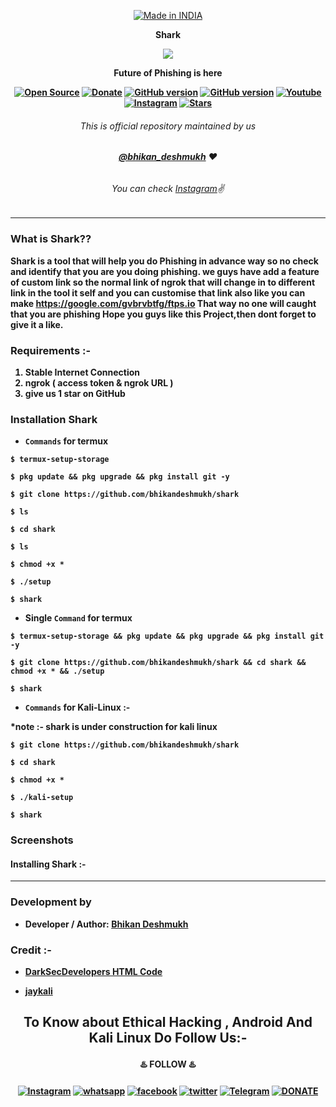 <p align="center">
<a href="https://bit.ly/2P2Krrr"><img title="Made in INDIA" src="https://img.shields.io/badge/MADE%20IN-INDIA-SCRIPT?colorA=%23ff8100&colorB=%23017e40&colorC=%23ff0000&style=for-the-badge"></a></p>

<p align="center"><b>Shark
<p align="center">
  <img src="https://user-images.githubusercontent.com/64035221/92106331-df7b5000-ee01-11ea-9f16-c0a62a027b27.jpg">
</p>
<p align="center">Future of Phishing is here
<p align="center">
<a href="https://github.com/thebhikandeshmukh"><img title="Open Source" src="https://img.shields.io/badge/Open%20Source-%E2%99%A5-red" ></a>
 <a href="https://instamojo.com/@dpanshunarwal"><img title="Donate" src="https://img.shields.io/badge/Donate-Paytm-blue" ></a>
 <a href="https://github.com/bhikandeshmukh/Termux-Keys"><img title="GitHub version" src="https://d25lcipzij17d.cloudfront.net/badge.svg?id=gh&type=6&v=1.0.0&x2=0" ></a>
<a href="https://github.com/bhikandeshmukh"><img title="GitHub version" src="https://img.shields.io/badge/licences-thebhikandeshmukh-red" ></a>
 <a href="https://www.youtube.com/deepanshunarwal"><img alt="Youtube" src="https://img.shields.io/badge/You-Tube-red"/></a>
 <a href="https://instagram.com/bhikan_deshmukh"><img alt="Instagram" src="https://img.shields.io/badge/Instagram-thebhikandeshmukh-ff69b4"/></a>
 <a href="https://github.com/bhikandeshmukh"><img title="Stars" src="https://img.shields.io/github/stars/thebhikandeshmukh/shark?style=social" ></a>
</p>

###### <p align="center">*This is official repository maintained by us*
###### <p align="center"> *[**@bhikan_deshmukh**](https://www.instagram.com/bhikan_deshmukh/) ❤️*
###### <p align="center"> *You can check [Instagram](https://www.instagram.com/bhikan_deshmukh)✌*
---
### What is Shark??

Shark is a tool that will help you do Phishing in advance way so no check and identify that you are you doing phishing. we guys have add a feature of custom link so the normal link of ngrok that will change in to different link in the tool it self and you can customise that link also like you can make https://google.com/gvbrvbtfg/ftps.io
That way no one will caught that you are phishing
Hope you guys like this Project,then dont forget to give it a like.

### Requirements :-

1) Stable Internet Connection
2) ngrok ( access token & ngrok URL )
3) give us 1 star on GitHub


### Installation Shark

* `Commands` for termux

```
$ termux-setup-storage

$ pkg update && pkg upgrade && pkg install git -y

$ git clone https://github.com/bhikandeshmukh/shark

$ ls

$ cd shark

$ ls

$ chmod +x *

$ ./setup

$ shark
```

* Single `Command` for termux

```
$ termux-setup-storage && pkg update && pkg upgrade && pkg install git -y

$ git clone https://github.com/bhikandeshmukh/shark && cd shark && chmod +x * && ./setup

$ shark
```

* `Commands` for Kali-Linux :-

*note :- shark is under construction for kali linux

```
$ git clone https://github.com/bhikandeshmukh/shark

$ cd shark

$ chmod +x *

$ ./kali-setup

$ shark 
```

### Screenshots

#### Installing Shark :-


***

### Development by

* Developer / Author: [Bhikan Deshmukh](https://www.instagram.com/bhikan_deshmukh/)

### Credit :-

* [DarkSecDevelopers HTML Code](https://github.com/DarkSecDevelopers)

* [jaykali](https://github.com/jaykali)

<h2 align="center">To Know about Ethical Hacking , Android And Kali Linux Do Follow Us:-</h2>
<p align="center">
<h4 align="center">♨️ FOLLOW ♨️<h4 align="center">
<a href="https://www.instagram.com/bhikan_deshmukh/"><img title="Instagram" src="https://img.shields.io/badge/instagram-%23E4405F.svg?&style=for-the-badge&logo=instagram&logoColor=white"></a>
<a href="https://wa.me/918600525401"><img title="whatsapp" src="https://img.shields.io/badge/WHATSAPP-%2325D366.svg?&style=for-the-badge&logo=whatsapp&logoColor=white"></a>
<a href="https://www.facebook.com/thebhikandeshmukh"><img title="facebook" src="https://img.shields.io/badge/facebook-%231877F2.svg?&style=for-the-badge&logo=facebook&logoColor=white"></a>
<a href="https://www.twitter.com/bhikan_deshmukh/"><img title="twitter" src="https://img.shields.io/badge/twitter-%231DA1F2.svg?&style=for-the-badge&logo=twitter&logoColor=white"></a>
<a href="https://t.me/dev_aladdin"><img title="Telegram" src="https://img.shields.io/badge/Telegram-blue?style=for-the-badge&logo=Telegram"></a>
<a href="https://rzp.io/l/mrbee"><img title="DONATE" src="https://img.shields.io/badge/DONATE-yellow?style=for-the-badge&logo=google-pay"></a>
</p>
